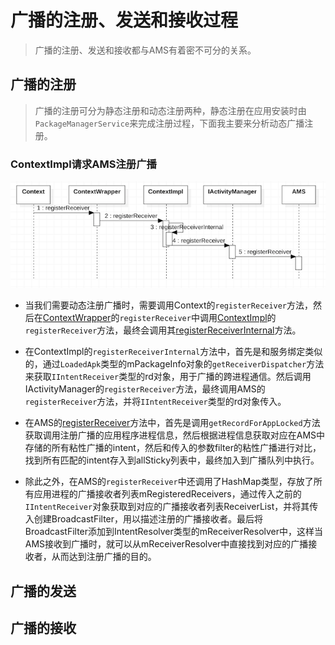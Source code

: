 # 广播的注册、发送和接收过程

> 广播的注册、发送和接收都与AMS有着密不可分的关系。

## 广播的注册

> 广播的注册可分为静态注册和动态注册两种，静态注册在应用安装时由`PackageManagerService`来完成注册过程，下面我主要来分析动态广播注册。

### ContextImpl请求AMS注册广播

![](../img/register_receiver.png)

* 当我们需要动态注册广播时，需要调用Context的`registerReceiver`方法，然后在[ContextWrapper](http://androidxref.com/9.0.0_r3/xref/frameworks/base/core/java/android/content/ContextWrapper.java#621)的`registerReceiver`中调用[ContextImpl](http://androidxref.com/9.0.0_r3/xref/frameworks/base/core/java/android/app/ContextImpl.java#105)的`registerReceiver`方法，最终会调用其[registerReceiverInternal](http://androidxref.com/9.0.0_r3/xref/frameworks/base/core/java/android/app/ContextImpl.java#1467)方法。

* 在ContextImpl的`registerReceiverInternal`方法中，首先是和服务绑定类似的，通过`LoadedApk`类型的mPackageInfo对象的`getReceiverDispatcher`方法来获取`IIntentReceiver`类型的rd对象，用于广播的跨进程通信。然后调用IActivityManager的`registerReceiver`方法，最终调用AMS的`registerReceiver`方法，并将`IIntentReceiver`类型的rd对象传入。

* 在AMS的[registerReceiver](http://androidxref.com/9.0.0_r3/xref/frameworks/base/services/core/java/com/android/server/am/ActivityManagerService.java#20801)方法中，首先是调用`getRecordForAppLocked`方法获取调用注册广播的应用程序进程信息，然后根据进程信息获取对应在AMS中存储的所有粘性广播的intent，然后和传入的参数filter的粘性广播进行对比，找到所有匹配的intent存入到allSticky列表中，最终加入到广播队列中执行。

* 除此之外，在AMS的`registerReceiver`中还调用了HashMap类型，存放了所有应用进程的广播接收者列表mRegisteredReceivers，通过传入之前的`IIntentReceiver`对象获取到对应的广播接收者列表ReceiverList，并将其传入创建BroadcastFilter，用以描述注册的广播接收者。最后将BroadcastFilter添加到IntentResolver类型的mReceiverResolver中，这样当AMS接收到广播时，就可以从mReceiverResolver中直接找到对应的广播接收者，从而达到注册广播的目的。


## 广播的发送




## 广播的接收